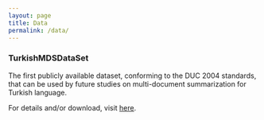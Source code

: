 ```yaml
---
layout: page
title: Data
permalink: /data/
---
```


### TurkishMDSDataSet

The first publicly available dataset, conforming to the DUC 2004 standards, that can be used by future studies on multi-document summarization for Turkish language.

For details and/or download, visit [here](https://github.com/manuyavuz/TurkishMDSDataSet_alpha).
